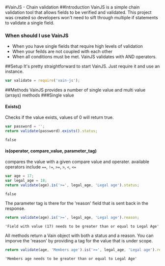 #VainJS - Chain validation
##Introduction
VainJS is a simple chain validation tool that allows fields to be verified and validated. This project was created so developers won't need to sift through multiple if statements to validate a single field.

### When should I use VainJS
* When you have single fields that require high levels of validation
* When your feilds are not coupled with each other
* When all conditions must be met. VainJS validates with AND operators.

##Setup
It's pretty straightforward to start VainJS. Just require it and use an instance.
```javascript
var validate = require('vain-js');
```

##Methods
VainJS provides a number of single value and multi value (arrays) methods
###Single value

#### Exists()
Checks if the value exists, values of 0 will return true.
```javascript
var password = '';
return validate(password).exists().status;
```
	false


#### is(operator, compare_value, parameter_tag)
compares the value with a given compare value and operater. available operators include `==`, `!=`, `>=`, `>`, `<`, `<=`
```javascript
var age = 17;
var legal_age = 18;
return validate(age).is('>=', legal_age, 'Legal age').status;
```
	false

The parameter tag is there for the 'reason' field that is sent back in the response.
```javascript
return validate(age).is('>=', legal_age, 'Legal age').reason;
```
	'Field with value (17) needs to be greater than or equal to Legal Age'
	
All methods return a Vain object with both a status and a reason. You can imporve the 'reason' by providing a tag for the value that is under scope.
```javascript
return validate(age, 'Members age').is('>=', legal_age, 'Legal age').reason;
```
	'Members age needs to be greater than or equal to Legal Age'

